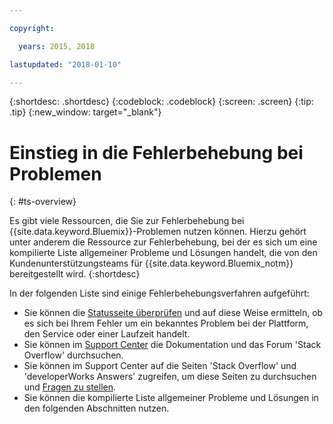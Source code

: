 ```yaml
---

copyright:

  years: 2015, 2018

lastupdated: "2018-01-10"

---
```


{:shortdesc: .shortdesc}
{:codeblock: .codeblock}
{:screen: .screen}
{:tip: .tip}
{:new_window: target="_blank"}


# Einstieg in die Fehlerbehebung bei Problemen
{: #ts-overview}

Es gibt viele Ressourcen, die Sie zur Fehlerbehebung bei {{site.data.keyword.Bluemix}}-Problemen nutzen können. Hierzu gehört unter anderem die Ressource zur Fehlerbehebung, bei der es sich um eine kompilierte Liste allgemeiner Probleme und Lösungen handelt, die von den Kundenunterstützungsteams für {{site.data.keyword.Bluemix_notm}} bereitgestellt wird.
{:shortdesc}

In der folgenden Liste sind einige Fehlerbehebungsverfahren aufgeführt:
* Sie können die [Statusseite überprüfen](/docs/get-support/ViewStatus.html#viewing-bluemix-status) und auf diese Weise ermitteln, ob es sich bei Ihrem Fehler um ein bekanntes Problem bei der Plattform, den Service oder einer Laufzeit handelt.
* Sie können im [Support Center](/docs/get-support/howtogetsupport.html#using-avatar) die Dokumentation und das Forum 'Stack Overflow' durchsuchen.
* Sie können im Support Center auf die Seiten 'Stack Overflow' und 'developerWorks Answers' zugreifen, um diese Seiten zu durchsuchen und [Fragen zu stellen](/docs/get-support/howtogetsupport.html#asking-a-question).
* Sie können die kompilierte Liste allgemeiner Probleme und Lösungen in den folgenden Abschnitten nutzen.

